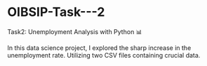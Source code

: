 # OIBSIP-Task---2

Task2: Unemployment Analysis with Python 📊

In this data science project, I explored the sharp increase in the unemployment rate. Utilizing two CSV files containing crucial data.
